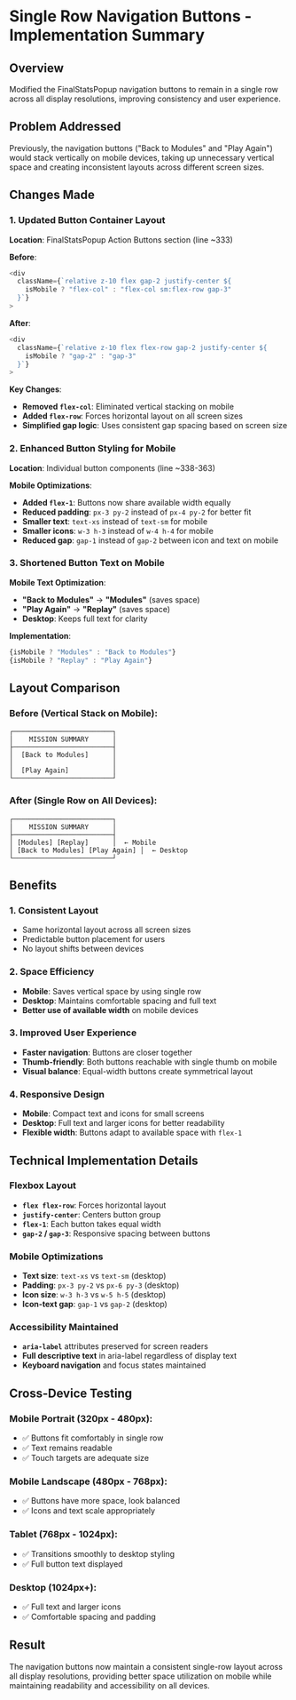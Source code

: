 # Single Row Navigation Buttons - Implementation Summary

## Overview
Modified the FinalStatsPopup navigation buttons to remain in a single row across all display resolutions, improving consistency and user experience.

## Problem Addressed
Previously, the navigation buttons ("Back to Modules" and "Play Again") would stack vertically on mobile devices, taking up unnecessary vertical space and creating inconsistent layouts across different screen sizes.

## Changes Made

### 1. Updated Button Container Layout
**Location**: FinalStatsPopup Action Buttons section (line ~333)

**Before**:
```typescript
<div
  className={`relative z-10 flex gap-2 justify-center ${
    isMobile ? "flex-col" : "flex-col sm:flex-row gap-3"
  }`}
>
```

**After**:
```typescript
<div
  className={`relative z-10 flex flex-row gap-2 justify-center ${
    isMobile ? "gap-2" : "gap-3"
  }`}
>
```

**Key Changes**:
- **Removed `flex-col`**: Eliminated vertical stacking on mobile
- **Added `flex-row`**: Forces horizontal layout on all screen sizes
- **Simplified gap logic**: Uses consistent gap spacing based on screen size

### 2. Enhanced Button Styling for Mobile
**Location**: Individual button components (line ~338-363)

**Mobile Optimizations**:
- **Added `flex-1`**: Buttons now share available width equally
- **Reduced padding**: `px-3 py-2` instead of `px-4 py-2` for better fit
- **Smaller text**: `text-xs` instead of `text-sm` for mobile
- **Smaller icons**: `w-3 h-3` instead of `w-4 h-4` for mobile
- **Reduced gap**: `gap-1` instead of `gap-2` between icon and text on mobile

### 3. Shortened Button Text on Mobile
**Mobile Text Optimization**:
- **"Back to Modules"** → **"Modules"** (saves space)
- **"Play Again"** → **"Replay"** (saves space)
- **Desktop**: Keeps full text for clarity

**Implementation**:
```typescript
{isMobile ? "Modules" : "Back to Modules"}
{isMobile ? "Replay" : "Play Again"}
```

## Layout Comparison

### Before (Vertical Stack on Mobile):
```
┌─────────────────────────┐
│    MISSION SUMMARY      │
├─────────────────────────┤
│  [Back to Modules]      │
│                         │
│  [Play Again]           │
└─────────────────────────┘
```

### After (Single Row on All Devices):
```
┌─────────────────────────┐
│    MISSION SUMMARY      │
├─────────────────────────┤
│ [Modules] [Replay]      │  ← Mobile
│ [Back to Modules] [Play Again] │  ← Desktop
└─────────────────────────┘
```

## Benefits

### 1. **Consistent Layout**
- Same horizontal layout across all screen sizes
- Predictable button placement for users
- No layout shifts between devices

### 2. **Space Efficiency**
- **Mobile**: Saves vertical space by using single row
- **Desktop**: Maintains comfortable spacing and full text
- **Better use of available width** on mobile devices

### 3. **Improved User Experience**
- **Faster navigation**: Buttons are closer together
- **Thumb-friendly**: Both buttons reachable with single thumb on mobile
- **Visual balance**: Equal-width buttons create symmetrical layout

### 4. **Responsive Design**
- **Mobile**: Compact text and icons for small screens
- **Desktop**: Full text and larger icons for better readability
- **Flexible width**: Buttons adapt to available space with `flex-1`

## Technical Implementation Details

### Flexbox Layout
- **`flex flex-row`**: Forces horizontal layout
- **`justify-center`**: Centers button group
- **`flex-1`**: Each button takes equal width
- **`gap-2` / `gap-3`**: Responsive spacing between buttons

### Mobile Optimizations
- **Text size**: `text-xs` vs `text-sm` (desktop)
- **Padding**: `px-3 py-2` vs `px-6 py-3` (desktop)
- **Icon size**: `w-3 h-3` vs `w-5 h-5` (desktop)
- **Icon-text gap**: `gap-1` vs `gap-2` (desktop)

### Accessibility Maintained
- **`aria-label`** attributes preserved for screen readers
- **Full descriptive text** in aria-label regardless of display text
- **Keyboard navigation** and focus states maintained

## Cross-Device Testing

### Mobile Portrait (320px - 480px):
- ✅ Buttons fit comfortably in single row
- ✅ Text remains readable
- ✅ Touch targets are adequate size

### Mobile Landscape (480px - 768px):
- ✅ Buttons have more space, look balanced
- ✅ Icons and text scale appropriately

### Tablet (768px - 1024px):
- ✅ Transitions smoothly to desktop styling
- ✅ Full button text displayed

### Desktop (1024px+):
- ✅ Full text and larger icons
- ✅ Comfortable spacing and padding

## Result
The navigation buttons now maintain a consistent single-row layout across all display resolutions, providing better space utilization on mobile while maintaining readability and accessibility on all devices.
